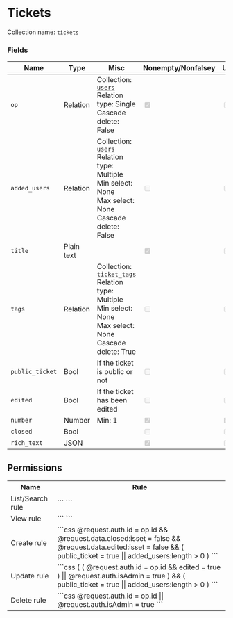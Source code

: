 # Tickets

Collection name: `tickets`

### Fields

| Name            | Type       | Misc                                                                                                                                               | Nonempty/Nonfalsey                                         | Unique                                                     |
| --------------- | ---------- | -------------------------------------------------------------------------------------------------------------------------------------------------- | ---------------------------------------------------------- | ---------------------------------------------------------- |
| `op`            | Relation   | Collection: [`users`](./Users.md)<br />Relation type: Single<br />Cascade delete: False                                                            | <input class="mdcheck" type="checkbox" checked disabled /> | <input class="mdcheck" type="checkbox" disabled />         |
| `added_users`   | Relation   | Collection: [`users`](./Users.md)<br />Relation type: Multiple<br />Min select: None<br />Max select: None<br />Cascade delete: False              | <input class="mdcheck" type="checkbox" disabled />         | <input class="mdcheck" type="checkbox" disabled />         |
| `title`         | Plain text |                                                                                                                                                    | <input class="mdcheck" type="checkbox" checked disabled /> | <input class="mdcheck" type="checkbox" disabled />         |
| `tags`          | Relation   | Collection: [`ticket_tags`](./Ticket%20Tags.md)<br />Relation type: Multiple<br />Min select: None<br />Max select: None<br />Cascade delete: True | <input class="mdcheck" type="checkbox" disabled />         | <input class="mdcheck" type="checkbox" disabled />         |
| `public_ticket` | Bool       | If the ticket is public or not                                                                                                                     | <input class="mdcheck" type="checkbox" disabled />         | <input class="mdcheck" type="checkbox" disabled />         |
| `edited`        | Bool       | If the ticket has been edited                                                                                                                      | <input class="mdcheck" type="checkbox" disabled />         | <input class="mdcheck" type="checkbox" disabled />         |
| `number`        | Number     | Min: 1                                                                                                                                             | <input class="mdcheck" type="checkbox" checked disabled /> | <input class="mdcheck" type="checkbox" checked disabled /> |
| `closed`        | Bool       |                                                                                                                                                    | <input class="mdcheck" type="checkbox" disabled />         | <input class="mdcheck" type="checkbox" disabled />         |
| `rich_text`     | JSON       |                                                                                                                                                    | <input class="mdcheck" type="checkbox" checked disabled /> | <input class="mdcheck" type="checkbox" disabled />         |

## Permissions

<table>
  <tr>
    <th>Name</th>
    <th>Rule</th>
  </tr>
  <tr>
    <td>List/Search rule</td>
    <td markdown>
      ```
      ```
    </td>
  </tr>
  <tr>
    <td>View rule</td>
    <td markdown>
      ```
      ```
    </td>
  </tr>
  <tr>
    <td>Create rule</td>
    <td markdown>
      ```css
      @request.auth.id = op.id &&
      @request.data.closed:isset = false &&
      @request.data.edited:isset = false &&
      (
        public_ticket = true ||
        added_users:length > 0
      )
      ```
    </td>
  </tr>
  <tr>
    <td>Update rule</td>
    <td markdown>
      ```css
      (
        (
          @request.auth.id = op.id &&
          edited = true
        ) || @request.auth.isAdmin = true
      ) &&
      (
        public_ticket = true ||
        added_users:length > 0
      )
      ```
    </td>
  </tr>
  <tr>
    <td>Delete rule</td>
    <td markdown>
      ```css
      @request.auth.id = op.id ||
      @request.auth.isAdmin = true
      ```
    </td>
  </tr>
</table>
